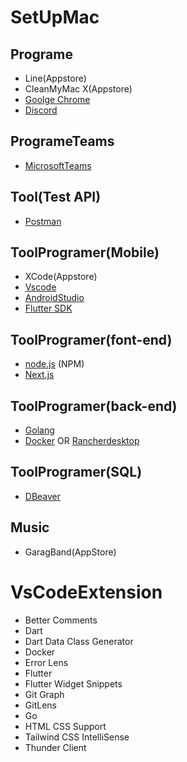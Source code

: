 # SetUpMac

## Programe
- Line(Appstore)
- CleanMyMac X(Appstore)
- [Goolge Chrome](https://www.google.com/chrome/?brand=YTUH&gclid=CjwKCAiA5Y6eBhAbEiwA_2ZWIa9aMmdXvzqsXF7jACCog8rxgGB8Y6UuIAXyImWq2Oz7ea2uCbQK0xoCU3kQAvD_BwE&gclsrc=aw.ds)
- [Discord](https://discord.com/)


## ProgrameTeams
- [MicrosoftTeams](https://www.microsoft.com/th-th/microsoft-teams/download-app)

## Tool(Test API)
- [Postman](https://www.postman.com/downloads/)
## ToolProgramer(Mobile)
- XCode(Appstore)
- [Vscode](https://code.visualstudio.com/download)
- [AndroidStudio](https://developer.android.com/studio?gclid=CjwKCAiA5Y6eBhAbEiwA_2ZWIdzS1dnTwId53n6wo3gK7UTzDuwntb4XIx1HNY7w8wpEqhDL-rByfxoCpsgQAvD_BwE&gclsrc=aw.ds)
- [Flutter SDK](https://docs.flutter.dev/get-started/install)

## ToolProgramer(font-end)
- [node.js](https://nodejs.org/en/) (NPM)
- [Next.js](https://nextjs.org/docs)

## ToolProgramer(back-end)
- [Golang](https://go.dev/learn/)
- [Docker](https://www.docker.com) OR [Rancherdesktop](https://rancherdesktop.io/)

## ToolProgramer(SQL)
- [DBeaver](https://dbeaver.io/download/)
## Music
- GaragBand(AppStore)

# VsCodeExtension

- Better Comments
- Dart
- Dart Data Class Generator
- Docker
- Error Lens
- Flutter
- Flutter Widget Snippets
- Git Graph
- GitLens
- Go
- HTML CSS Support
- Tailwind CSS IntelliSense
- Thunder Client

